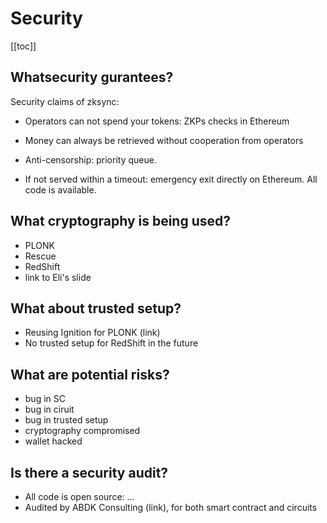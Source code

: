 # Security

[[toc]]

## Whatsecurity gurantees?

Security claims of zksync:

- Operators can not spend your tokens: ZKPs checks in Ethereum
- Money can always be retrieved without cooperation from operators

- Anti-censorship: priority queue.
- If not served within a timeout: emergency exit directly on Ethereum. All code is available.

## What cryptography is being used?

- PLONK
- Rescue
- RedShift
- link to Eli's slide

## What about trusted setup?

- Reusing Ignition for PLONK (link)
- No trusted setup for RedShift in the future

## What are potential risks?

- bug in SC
- bug in ciruit
- bug in trusted setup
- cryptography compromised
- wallet hacked

## Is there a security audit?

- All code is open source: ...
- Audited by ABDK Consulting (link), for both smart contract and circuits
